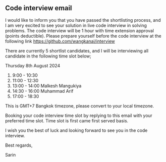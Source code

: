 ## Code interview email

I would like to inform you that you have passed the shortlisting process, and I am very excited to see your solution in live code interview in solving problems. The code interview will be 1 hour with time extension approval (points deductible).
Please prepare yourself before the code interview at the following link https://github.com/wangkanai/interview
            
There are currently 5 shortlist candidates, and I will be interviewing all candidate in the following time slot below;
                
Thursday 8th August 2024
1.  9:00 - 10:30
2. 11:00 - 12:30
3. 13:00 - 14:00  Malkesh Mangukiya
4. 14:30 - 16:00  Muhammad Arif
5. 17:00 - 18:30

This is GMT+7 Bangkok timezone, please convert to your local timezone.

Booking your code interview time slot by replying to this email with your preferred time slot. Time slot is first came first served basis.

I wish you the best of luck and looking forward to see you in the code interview.

Best regards,

Sarin